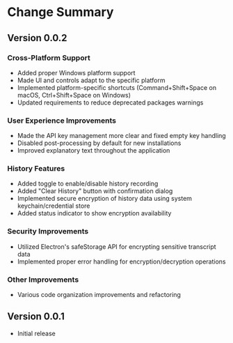 # Change Summary

## Version 0.0.2

### Cross-Platform Support

- Added proper Windows platform support
- Made UI and controls adapt to the specific platform
- Implemented platform-specific shortcuts (Command+Shift+Space on macOS, Ctrl+Shift+Space on Windows)
- Updated requirements to reduce deprecated packages warnings

### User Experience Improvements

- Made the API key management more clear and fixed empty key handling
- Disabled post-processing by default for new installations
- Improved explanatory text throughout the application

### History Features

- Added toggle to enable/disable history recording
- Added "Clear History" button with confirmation dialog
- Implemented secure encryption of history data using system keychain/credential store
- Added status indicator to show encryption availability

### Security Improvements

- Utilized Electron's safeStorage API for encrypting sensitive transcript data
- Implemented proper error handling for encryption/decryption operations

### Other Improvements

- Various code organization improvements and refactoring

## Version 0.0.1

- Initial release
